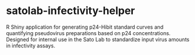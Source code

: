 # satolab-infectivity-helper
R Shiny application for generating p24-Hibit standard curves and quantifying pseudovirus preparations based on p24 concentrations. Designed for internal use in the Sato Lab to standardize input virus amounts in infectivity assays.
